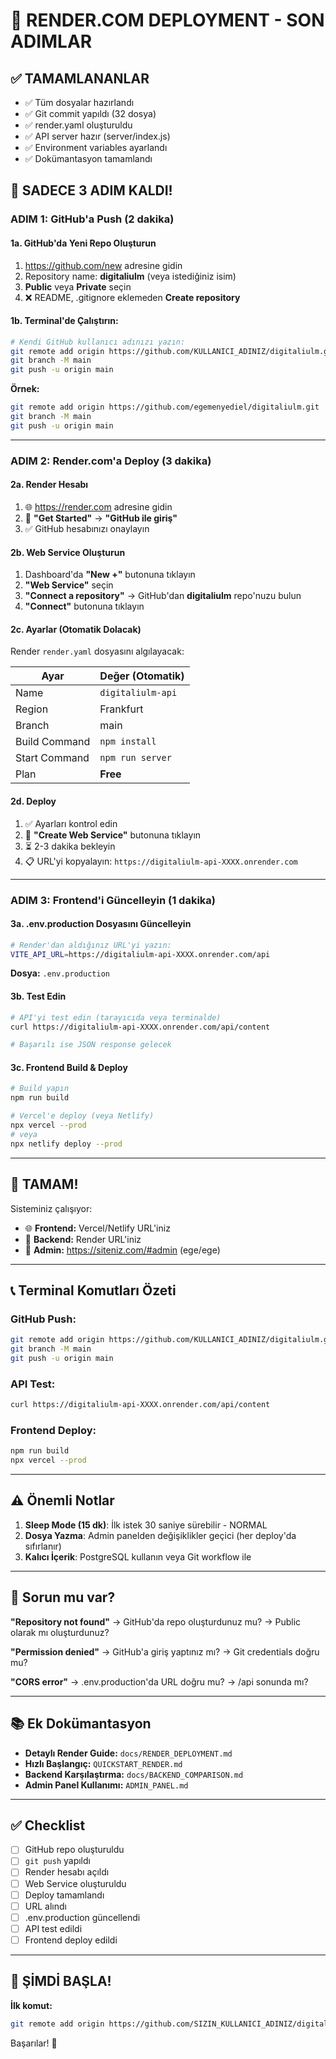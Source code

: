 # 🚀 RENDER.COM DEPLOYMENT - SON ADIMLAR

## ✅ TAMAMLANANLAR

- ✅ Tüm dosyalar hazırlandı
- ✅ Git commit yapıldı (32 dosya)
- ✅ render.yaml oluşturuldu
- ✅ API server hazır (server/index.js)
- ✅ Environment variables ayarlandı
- ✅ Dokümantasyon tamamlandı

## 🎯 SADECE 3 ADIM KALDI!

### ADIM 1: GitHub'a Push (2 dakika)

#### 1a. GitHub'da Yeni Repo Oluşturun
1. https://github.com/new adresine gidin
2. Repository name: **digitaliulm** (veya istediğiniz isim)
3. **Public** veya **Private** seçin
4. ❌ README, .gitignore eklemeden **Create repository**

#### 1b. Terminal'de Çalıştırın:
```bash
# Kendi GitHub kullanıcı adınızı yazın:
git remote add origin https://github.com/KULLANICI_ADINIZ/digitaliulm.git
git branch -M main
git push -u origin main
```

**Örnek:**
```bash
git remote add origin https://github.com/egemenyediel/digitaliulm.git
git branch -M main
git push -u origin main
```

---

### ADIM 2: Render.com'a Deploy (3 dakika)

#### 2a. Render Hesabı
1. 🌐 https://render.com adresine gidin
2. 🔐 **"Get Started"** → **"GitHub ile giriş"**
3. ✅ GitHub hesabınızı onaylayın

#### 2b. Web Service Oluşturun
1. Dashboard'da **"New +"** butonuna tıklayın
2. **"Web Service"** seçin
3. **"Connect a repository"** → GitHub'dan **digitaliulm** repo'nuzu bulun
4. **"Connect"** butonuna tıklayın

#### 2c. Ayarlar (Otomatik Dolacak)
Render `render.yaml` dosyasını algılayacak:

| Ayar | Değer (Otomatik) |
|------|------------------|
| Name | `digitaliulm-api` |
| Region | Frankfurt |
| Branch | main |
| Build Command | `npm install` |
| Start Command | `npm run server` |
| Plan | **Free** |

#### 2d. Deploy
1. ✅ Ayarları kontrol edin
2. 🚀 **"Create Web Service"** butonuna tıklayın
3. ⏳ 2-3 dakika bekleyin
4. 📋 URL'yi kopyalayın: `https://digitaliulm-api-XXXX.onrender.com`

---

### ADIM 3: Frontend'i Güncelleyin (1 dakika)

#### 3a. .env.production Dosyasını Güncelleyin
```bash
# Render'dan aldığınız URL'yi yazın:
VITE_API_URL=https://digitaliulm-api-XXXX.onrender.com/api
```

**Dosya:** `.env.production`

#### 3b. Test Edin
```bash
# API'yi test edin (tarayıcıda veya terminalde)
curl https://digitaliulm-api-XXXX.onrender.com/api/content

# Başarılı ise JSON response gelecek
```

#### 3c. Frontend Build & Deploy
```bash
# Build yapın
npm run build

# Vercel'e deploy (veya Netlify)
npx vercel --prod
# veya
npx netlify deploy --prod
```

---

## 🎉 TAMAM!

Sisteminiz çalışıyor:
- 🌐 **Frontend:** Vercel/Netlify URL'iniz
- 🔧 **Backend:** Render URL'iniz
- 🔐 **Admin:** https://siteniz.com/#admin (ege/ege)

---

## 📞 Terminal Komutları Özeti

### GitHub Push:
```bash
git remote add origin https://github.com/KULLANICI_ADINIZ/digitaliulm.git
git branch -M main
git push -u origin main
```

### API Test:
```bash
curl https://digitaliulm-api-XXXX.onrender.com/api/content
```

### Frontend Deploy:
```bash
npm run build
npx vercel --prod
```

---

## ⚠️ Önemli Notlar

1. **Sleep Mode (15 dk)**: İlk istek 30 saniye sürebilir - NORMAL
2. **Dosya Yazma**: Admin panelden değişiklikler geçici (her deploy'da sıfırlanır)
3. **Kalıcı İçerik**: PostgreSQL kullanın veya Git workflow ile

---

## 🐛 Sorun mu var?

**"Repository not found"**
→ GitHub'da repo oluşturdunuz mu?
→ Public olarak mı oluşturdunuz?

**"Permission denied"**
→ GitHub'a giriş yaptınız mı?
→ Git credentials doğru mu?

**"CORS error"**
→ .env.production'da URL doğru mu?
→ /api sonunda mı?

---

## 📚 Ek Dokümantasyon

- **Detaylı Render Guide:** `docs/RENDER_DEPLOYMENT.md`
- **Hızlı Başlangıç:** `QUICKSTART_RENDER.md`
- **Backend Karşılaştırma:** `docs/BACKEND_COMPARISON.md`
- **Admin Panel Kullanımı:** `ADMIN_PANEL.md`

---

## ✅ Checklist

- [ ] GitHub repo oluşturuldu
- [ ] `git push` yapıldı
- [ ] Render hesabı açıldı
- [ ] Web Service oluşturuldu
- [ ] Deploy tamamlandı
- [ ] URL alındı
- [ ] .env.production güncellendi
- [ ] API test edildi
- [ ] Frontend deploy edildi

---

## 🚀 ŞİMDİ BAŞLA!

**İlk komut:**
```bash
git remote add origin https://github.com/SIZIN_KULLANICI_ADINIZ/digitaliulm.git
```

Başarılar! 🎉
